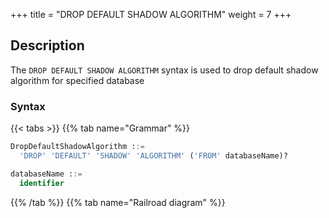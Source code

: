 +++
title = "DROP DEFAULT SHADOW ALGORITHM"
weight = 7
+++

## Description

The `DROP DEFAULT SHADOW ALGORITHM` syntax is used to drop default shadow algorithm for specified database

### Syntax

{{< tabs >}}
{{% tab name="Grammar" %}}
```sql
DropDefaultShadowAlgorithm ::=
  'DROP' 'DEFAULT' 'SHADOW' 'ALGORITHM' ('FROM' databaseName)?

databaseName ::=
  identifier
```
{{% /tab %}}
{{% tab name="Railroad diagram" %}}
<iframe frameborder="0" name="diagram" id="diagram" width="100%" height="100%"></iframe>
{{% /tab %}}
{{< /tabs >}}

### Supplement

- When databaseName is not specified, the default is the currently used DATABASE. If DATABASE is not used, No database selected will be prompted.

### Example

- Drop default shadow algorithm for specified database

```sql
DROP DEFAULT SHADOW ALGORITHM FROM shadow_db;
```

- Drop default shadow algorithm for current database

```sql
DROP DEFAULT SHADOW ALGORITHM;
```

### Reserved word

`DROP`, `DEFAULT`, `SHODOW`, `ALGORITHM`, `FROM`

### Related links

- [Reserved word](/en/user-manual/shardingsphere-proxy/distsql/syntax/reserved-word/)
